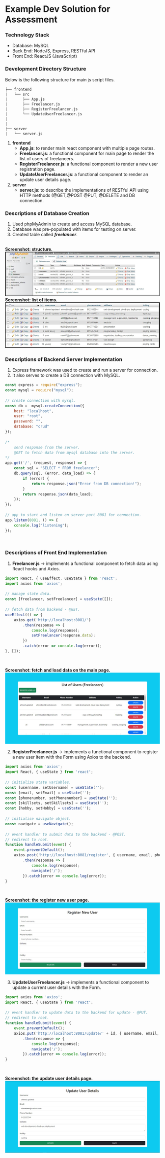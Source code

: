 # Example Dev Solution for Assessment

### Technology Stack
- Database: MySQL<br />
- Back End: NodeJS, Express, RESTful API<br />
- Front End: ReactJS (JavaScript)

### Development Directory Structure
Below is the following structure for main js script files.<br />
```
├── frontend
|   └── src
|       ├── App.js
|       ├── Freelancer.js
|       ├── RegisterFreelancer.js
|       └── UpdateUserFreelancer.js
|
|   
├── server
|   └── server.js   
```

1. **frontend**
    - **App.js**: to render main react component with multiple page routes.<br />
    - **Freelancer.js**: a functional component for main page to render the list of users of freelancers.<br />
    - **RegisterFreelancer.js**: a functional component to render a new user registration page.<br />
    - **UpdateUserFreelancer.js**: a functional component to render an update user details page.<br />
2. **server**
    - **server.js**: to describe the implementations of RESTful API using HTTP methods (@GET,@POST @PUT, @DELETE and DB connection.<br />

### Descriptions of Database Creation
1. Used phpMyAdmin to create and access MySQL database.
2. Database was pre-populated with items for testing on server.
3. Created table called **_freelancer_**.

<br />**Screenshot: structure.**<br />
![](zimages/04-db-mysql-structure.jpg)
<br />**Screenshot: list of items.**<br />
![](zimages/05-db-query-items.jpg)<br />

### Descriptions of Backend Server Implementation
1. Express framework was used to create and run a server for connection.<br />
2. It also serves to create a DB connection with MySQL.<br />
```javascript
const express = require("express");
const mysql = require("mysql");

// create connection with mysql.
const db =  mysql.createConnection({
    host: "localhost",
    user: "root",
    password: "",
    database: "crud"
});

/* 
    send response from the server.
    @GET to fetch data from mysql database into the server.
*/
app.get('/', (request, response) => {
    const sql = "SELECT * FROM freelancer";
    db.query(sql, (error, data_load) => {
        if (error) {
            return response.json("Error from DB connection!");
        }
        return response.json(data_load);    
    });
});

// app to start and listen on server port 8081 for connection.
app.listen(8081, () => {
    console.log("listening");
});
```
<br />

### Descriptions of Front End Implementation
1. **Freelancer.js** -> implements a functional component to fetch data using React hooks and Axios.
```javascript
import React, { useEffect, useState } from 'react';
import axios from 'axios';

// manage state data.
const [freelancer, setFreelancer] = useState([]);

// fetch data from backend - @GET.
useEffect(() => {
    axios.get('http://localhost:8081/')
        .then(response => {
            console.log(response);
            setFreelancer(response.data);
        })
        .catch(error => console.log(error));
}, []);
```
<br />

**Screenshot: fetch and load data on the main page.**<br />
![](zimages/01-main.jpg)
<br />

2. **RegisterFreelancer.js** -> implements a functional component to register a new user item with the Form using Axios to the backend.
```javascript
import axios from 'axios';
import React, { useState } from 'react';

// initialize state variables.
const [username, setUsername] = useState('');
const [email, setEmail] = useState('');
const [phonenumber, setPhonenumber] = useState('');
const [skillsets, setSkillsets] = useState('');
const [hobby, setHobby] = useState('');

// initialise navigate object.
const navigate = useNavigate();

// event handler to submit data to the backend - @POST.
// redirect to root.
function handleSubmit(event) {
    event.preventDefault();
    axios.post('http://localhost:8081/register', { username, email, phonenumber, skillsets, hobby })
        .then(response => {
            console.log(response);
            navigate('/');
        }).catch(error => console.log(error));
}
```
<br />

**Screenshot: the register new user page.**<br />
![](zimages/02-register-page.jpg)
<br />

3. **UpdateUserFreelancer.js** -> implements a functional component to update a current user details with the Form.
```javascript
import axios from 'axios';
import React, { useState } from 'react';

// event handler to update data to the backend for update - @PUT.
// redirect to root.
function handleSubmit(event) {
    event.preventDefault();
    axios.put('http://localhost:8081/update/' + id, { username, email, phonenumber, skillsets, hobby })
        .then(response => {
            console.log(response);
            navigate('/');
        }).catch(error => console.log(error));
}
```
<br />

**Screenshot: the update user details page.**<br />
![](zimages/03-update-details-page.jpg)
<br />